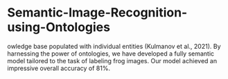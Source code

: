 # Semantic-Image-Recognition-using-Ontologies
owledge base populated with individual entities (Kulmanov et al., 2021). By harnessing the power of ontologies, we have developed a fully semantic model tailored to the task of labeling frog images. Our model achieved an impressive overall accuracy of 81%.
